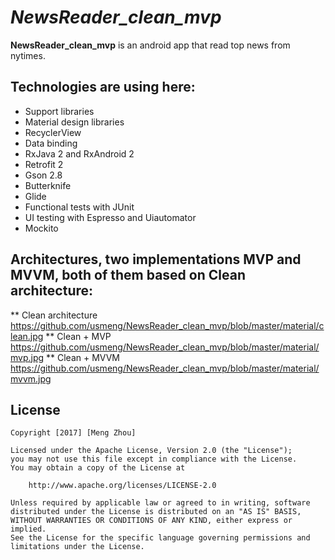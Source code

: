 # *NewsReader_clean_mvp*

**NewsReader_clean_mvp** is an android app that read top news from nytimes.

## Technologies are using here:
* Support libraries
* Material design libraries
* RecyclerView
* Data binding
* RxJava 2 and RxAndroid 2
* Retrofit 2
* Gson 2.8
* Butterknife
* Glide
* Functional tests with JUnit
* UI testing with Espresso and Uiautomator
* Mockito

## Architectures, two implementations MVP and MVVM, both of them based on Clean architecture:
** Clean architecture 
https://github.com/usmeng/NewsReader_clean_mvp/blob/master/material/clean.jpg
** Clean + MVP
https://github.com/usmeng/NewsReader_clean_mvp/blob/master/material/mvp.jpg
** Clean + MVVM
https://github.com/usmeng/NewsReader_clean_mvp/blob/master/material/mvvm.jpg

## License

    Copyright [2017] [Meng Zhou]

    Licensed under the Apache License, Version 2.0 (the "License");
    you may not use this file except in compliance with the License.
    You may obtain a copy of the License at

        http://www.apache.org/licenses/LICENSE-2.0

    Unless required by applicable law or agreed to in writing, software
    distributed under the License is distributed on an "AS IS" BASIS,
    WITHOUT WARRANTIES OR CONDITIONS OF ANY KIND, either express or implied.
    See the License for the specific language governing permissions and
    limitations under the License.
